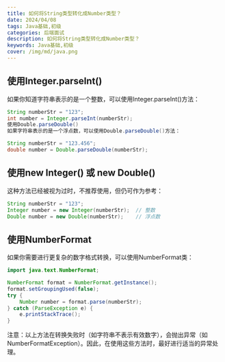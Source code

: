 ```yaml
---
title: 如何将String类型转化成Number类型？
date: 2024/04/08
tags: Java基础,初级
categories: 后端面试
description: 如何将String类型转化成Number类型？
keywords: Java基础,初级
cover: /img/md/java.png
---
```


## 使用Integer.parseInt()
如果你知道字符串表示的是一个整数，可以使用Integer.parseInt()方法：

```java
String numberStr = "123";
int number = Integer.parseInt(numberStr);
使用Double.parseDouble()
如果字符串表示的是一个浮点数，可以使用Double.parseDouble()方法：
```
```java
String numberStr = "123.456";
double number = Double.parseDouble(numberStr);
```

## 使用new Integer() 或 new Double()
这种方法已经被视为过时，不推荐使用，但仍可作为参考：

```java
String numberStr = "123";
Integer number = new Integer(numberStr);  // 整数
Double number = new Double(numberStr);    // 浮点数
```


## 使用NumberFormat
如果你需要进行更复杂的数字格式转换，可以使用NumberFormat类：

```java
import java.text.NumberFormat;

NumberFormat format = NumberFormat.getInstance();
format.setGroupingUsed(false);
try {
    Number number = format.parse(numberStr);
} catch (ParseException e) {
    e.printStackTrace();
}
```
注意：以上方法在转换失败时（如字符串不表示有效数字），会抛出异常（如NumberFormatException）。因此，在使用这些方法时，最好进行适当的异常处理。